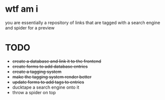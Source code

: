 # wtf am i
you are essentially a repository of links that are tagged with a search engine and spider for a preview
# TODO
- ~~create a database and link it to the frontend~~
- ~~create forms to add database entries~~
- ~~create a tagging system~~
- ~~make the tagging system render better~~
- ~~update forms to add tags to entries~~
- ducktape a search engine onto it
- throw a spider on top
